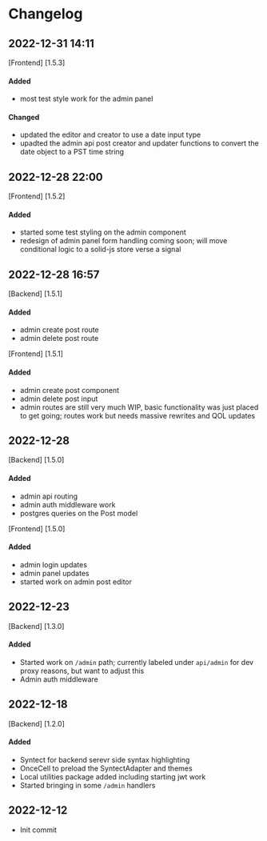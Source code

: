# Changelog

## 2022-12-31 14:11

[Frontend] [1.5.3]

#### Added

- most test style work for the admin panel

#### Changed

- updated the editor and creator to use a date input type
- upadted the admin api post creator and updater functions to convert the date object to a PST time string

## 2022-12-28 22:00

[Frontend] [1.5.2]

#### Added

- started some test styling on the admin component
- redesign of admin panel form handling coming soon; will move conditional logic to a solid-js store verse a signal

## 2022-12-28 16:57

[Backend] [1.5.1]

#### Added

- admin create post route
- admin delete post route

[Frontend] [1.5.1]

#### Added

- admin create post component
- admin delete post input
- admin routes are still very much WIP, basic functionality was just placed to get going; routes work but needs massive rewrites and QOL updates

## 2022-12-28

[Backend] [1.5.0]

#### Added

- admin api routing
- admin auth middleware work
- postgres queries on the Post model

[Frontend] [1.5.0]

#### Added

- admin login updates
- admin panel updates
- started work on admin post editor

## 2022-12-23

[Backend] [1.3.0]

#### Added

- Started work on `/admin` path; currently labeled under `api/admin` for dev proxy reasons, but want to adjust this
- Admin auth middleware

## 2022-12-18

[Backend] [1.2.0]

#### Added

- Syntect for backend serevr side syntax highlighting
- OnceCell to preload the SyntectAdapter and themes
- Local utilities package added including starting jwt work
- Started bringing in some `/admin` handlers

## 2022-12-12

- Init commit
